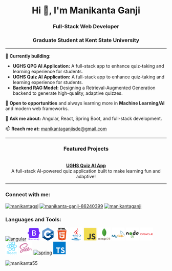 <h1 align="center">Hi 👋, I'm Manikanta Ganji</h1>
<h3 align="center">Full-Stack Web Developer</h3>
<h3 align="center">Graduate Student at Kent State University</h3>

---

🚀 **Currently building:**
- **UGHS QPG AI Application:** A full-stack app to enhance quiz-taking and learning experience for students.
- **UGHS Quiz AI Application:** A full-stack app to enhance quiz-taking and learning experience for students.
- **Backend RAG Model:** Designing a Retrieval-Augmented Generation backend to generate high-quality, adaptive quizzes.

🌱 **Open to opportunities** and always learning more in **Machine Learning/AI** and modern web frameworks.

💬 **Ask me about:** Angular, React, Spring Boot, and full-stack development.

📫 **Reach me at:** manikantaganjisde@gmail.com

---

<h3 align="center">Featured Projects</h3>
<p align="center">
<!--   <a href="https://github.com/manikanta55/UGHS_QUIZ_APP" target="_blank">
    <img src="https://img.shields.io/github/stars/manikanta55/UGHS_QUIZ_APP?style=social" alt="GitHub Repo stars">
    <img src="https://img.shields.io/github/forks/manikanta55/UGHS_QUIZ_APP?style=social" alt="GitHub Repo forks">
    <img src="https://img.shields.io/github/issues/manikanta55/UGHS_QUIZ_APP" alt="GitHub issues">
    <img src="https://img.shields.io/github/license/manikanta55/UGHS_QUIZ_APP" alt="GitHub license">
  </a> -->
  <br>
  <a href="https://github.com/manikanta55/UGHS_QUIZ_APP"><b>UGHS Quiz AI App</b></a>
  <br>
  <span>A full-stack AI-powered quiz application built to make learning fun and adaptive!</span>
</p>

---

<h3 align="left">Connect with me:</h3>
<p align="left">
  <a href="https://twitter.com/manikantagsl" target="blank"><img align="center" src="https://raw.githubusercontent.com/rahuldkjain/github-profile-readme-generator/master/src/images/icons/Social/twitter.svg" alt="manikantagsl" height="30" width="40" /></a>
  <a href="https://linkedin.com/in/manikanta-ganji-86240399" target="blank"><img align="center" src="https://raw.githubusercontent.com/rahuldkjain/github-profile-readme-generator/master/src/images/icons/Social/linked-in-alt.svg" alt="manikanta-ganji-86240399" height="30" width="40" /></a>
  <a href="https://www.leetcode.com/manikantaganji" target="blank"><img align="center" src="https://raw.githubusercontent.com/rahuldkjain/github-profile-readme-generator/master/src/images/icons/Social/leet-code.svg" alt="manikantaganji" height="30" width="40" /></a>
</p>

<h3 align="left">Languages and Tools:</h3>
<p align="left">
  <a href="https://angular.io" target="_blank" rel="noreferrer"><img src="https://angular.io/assets/images/logos/angular/angular.svg" alt="angular" width="40" height="40"/></a>
  <a href="https://getbootstrap.com" target="_blank" rel="noreferrer"><img src="https://raw.githubusercontent.com/devicons/devicon/master/icons/bootstrap/bootstrap-plain-wordmark.svg" alt="bootstrap" width="40" height="40"/></a>
  <a href="https://www.w3schools.com/cpp/" target="_blank" rel="noreferrer"><img src="https://raw.githubusercontent.com/devicons/devicon/master/icons/cplusplus/cplusplus-original.svg" alt="cplusplus" width="40" height="40"/></a>
  <a href="https://www.w3.org/html/" target="_blank" rel="noreferrer"><img src="https://raw.githubusercontent.com/devicons/devicon/master/icons/html5/html5-original-wordmark.svg" alt="html5" width="40" height="40"/></a>
  <a href="https://www.java.com" target="_blank" rel="noreferrer"><img src="https://raw.githubusercontent.com/devicons/devicon/master/icons/java/java-original.svg" alt="java" width="40" height="40"/></a>
  <a href="https://developer.mozilla.org/en-US/docs/Web/JavaScript" target="_blank" rel="noreferrer"><img src="https://raw.githubusercontent.com/devicons/devicon/master/icons/javascript/javascript-original.svg" alt="javascript" width="40" height="40"/></a>
  <a href="https://www.mongodb.com/" target="_blank" rel="noreferrer"><img src="https://raw.githubusercontent.com/devicons/devicon/master/icons/mongodb/mongodb-original-wordmark.svg" alt="mongodb" width="40" height="40"/></a>
  <a href="https://www.mysql.com/" target="_blank" rel="noreferrer"><img src="https://raw.githubusercontent.com/devicons/devicon/master/icons/mysql/mysql-original-wordmark.svg" alt="mysql" width="40" height="40"/></a>
  <a href="https://nodejs.org" target="_blank" rel="noreferrer"><img src="https://raw.githubusercontent.com/devicons/devicon/master/icons/nodejs/nodejs-original-wordmark.svg" alt="nodejs" width="40" height="40"/></a>
  <a href="https://www.oracle.com/" target="_blank" rel="noreferrer"><img src="https://raw.githubusercontent.com/devicons/devicon/master/icons/oracle/oracle-original.svg" alt="oracle" width="40" height="40"/></a>
  <a href="https://reactjs.org/" target="_blank" rel="noreferrer"><img src="https://raw.githubusercontent.com/devicons/devicon/master/icons/react/react-original-wordmark.svg" alt="react" width="40" height="40"/></a>
  <a href="https://sass-lang.com" target="_blank" rel="noreferrer"><img src="https://raw.githubusercontent.com/devicons/devicon/master/icons/sass/sass-original.svg" alt="sass" width="40" height="40"/></a>
  <a href="https://spring.io/" target="_blank" rel="noreferrer"><img src="https://www.vectorlogo.zone/logos/springio/springio-icon.svg" alt="spring" width="40" height="40"/></a>
  <a href="https://www.typescriptlang.org/" target="_blank" rel="noreferrer"><img src="https://raw.githubusercontent.com/devicons/devicon/master/icons/typescript/typescript-original.svg" alt="typescript" width="40" height="40"/></a>
</p>

<p>
  <img align="center" src="https://github-readme-stats.vercel.app/api/top-langs?username=manikanta55&show_icons=true&locale=en&layout=compact" alt="manikanta55" />
</p>
